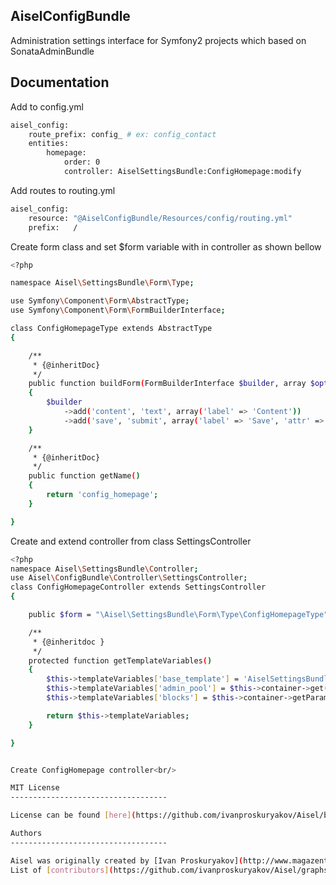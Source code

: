 AiselConfigBundle
-----------------------------------
Administration settings interface for Symfony2 projects which based on SonataAdminBundle

Documentation
-------------

Add to config.yml<br/>
```bash
aisel_config:
    route_prefix: config_ # ex: config_contact
    entities:
        homepage:
            order: 0
            controller: AiselSettingsBundle:ConfigHomepage:modify
```

Add routes to routing.yml<br/>
```bash
aisel_config:
    resource: "@AiselConfigBundle/Resources/config/routing.yml"
    prefix:   /
```

Create form class and set $form variable with in controller as shown bellow<br/>
```bash
<?php

namespace Aisel\SettingsBundle\Form\Type;

use Symfony\Component\Form\AbstractType;
use Symfony\Component\Form\FormBuilderInterface;

class ConfigHomepageType extends AbstractType
{

    /**
     * {@inheritDoc}
     */
    public function buildForm(FormBuilderInterface $builder, array $options)
    {
        $builder
            ->add('content', 'text', array('label' => 'Content'))
            ->add('save', 'submit', array('label' => 'Save', 'attr' => array('class' => 'btn btn-primary')));
    }

    /**
     * {@inheritDoc}
     */
    public function getName()
    {
        return 'config_homepage';
    }

}
```

Create and extend controller from class SettingsController<br/>
```bash
<?php
namespace Aisel\SettingsBundle\Controller;
use Aisel\ConfigBundle\Controller\SettingsController;
class ConfigHomepageController extends SettingsController
{

    public $form = "\Aisel\SettingsBundle\Form\Type\ConfigHomepageType";

    /**
     * {@inheritdoc }
     */
    protected function getTemplateVariables()
    {
        $this->templateVariables['base_template'] = 'AiselSettingsBundle::layout.html.twig';
        $this->templateVariables['admin_pool'] = $this->container->get('sonata.admin.pool');
        $this->templateVariables['blocks'] = $this->container->getParameter('sonata.admin.configuration.dashboard_blocks');

        return $this->templateVariables;
    }

}


Create ConfigHomepage controller<br/>

MIT License
-----------------------------------

License can be found [here](https://github.com/ivanproskuryakov/Aisel/blob/master/LICENSE).

Authors
-----------------------------------

Aisel was originally created by [Ivan Proskuryakov](http://www.magazento.com).
List of [contributors](https://github.com/ivanproskuryakov/Aisel/graphs/contributors).